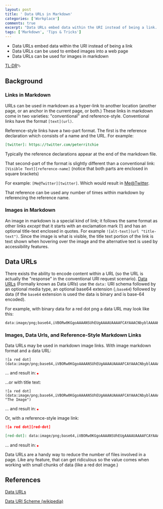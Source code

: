 ```yaml
---
layout: post
title: ' Data URLs in Markdown'
categories: ['Workplace']
comments: true
excerpt: "Data URLs embed data within the URI instead of being a link. Data URLs can be used to embed images into a web page. Data URLs can be used for images in markdown."
tags: ['Markdown', 'Tips & Tricks']
---
```


- Data URLs embed data within the URI instead of being a link
- Data URLs can be used to embed images into a web page
- Data URLs can be used for images in markdown

[TL;DR](#data-urls)&#x2bb7;

## Background

### Links in Markdown

URLs can be used in markdown as a hyper-link to another location (another page, or an anchor in the current page, or both.) These links in markdown come in two varieties: "conventional" and reference-style.  Conventional links have the format `[text](url)`.

Reference-style links have a two-part format.  The first is the reference declaration which consists of a name and the URL.  For example:

```markdown
[twitter]: https://twitter.com/peterritchie
```

Typically the reference declarations appear at the end of the markdown file.

That second-part of the format is slightly different than a conventional link: `[Visible Text][reference-name]` (notice that both parts are enclosed in square brackets)

For example: `[Me@Twitter][twitter]`.  Which would result in [Me@Twitter][twitter].

That reference can be used any number of times within markdown by referencing the reference name.

### Images in Markdown

An image in markdown is a special kind of link; it follows the same format as other links *except* that it starts with an exclamation mark (!) and has an optional title-text enclosed in quotes.  For example `![alt-text](url "title-text")`.  Since the image is what is visible, the title text portion of the link is text shown when hovering over the image and the alternative text is used by accessibility features.

## Data URLs

There exists the ability to encode content within a URL (so the URL is actually the "response" in the conventional URI request scenario).  [Data URLs][data-urls] (Formally known as Data *URIs*) use the `data:` URI schema followed by an optional media type, an optional base64 extension (`;base64`) followed by data (if the `base64` extension is used the data is binary and is base-64 encoded).

For example, with binary data for a red dot png a data URL may look like this:

```
data:image/png;base64,iVBORw0KGgoAAAANSUhEUgAAAAUAAAAFCAYAAACNbyblAAAAHElEQVQI12P4//8/w38GIAXDIBKE0DHxgljNBAAO9TXL0Y4OHwAAAABJRU5ErkJggg==
```

### Images, Data Urls, and Reference-Style Markdown Links

Data URLs may be used in markdown image links. With image markdown format and a data URL:

```text
![a red dot](data:image/png;base64,iVBORw0KGgoAAAANSUhEUgAAAAUAAAAFCAYAAACNbyblAAAAHElEQVQI12P4//8/w38GIAXDIBKE0DHxgljNBAAO9TXL0Y4OHwAAAABJRU5ErkJggg==)
```

... and result in: ![a red dot](data:image/png;base64,iVBORw0KGgoAAAANSUhEUgAAAAUAAAAFCAYAAACNbyblAAAAHElEQVQI12P4//8/w38GIAXDIBKE0DHxgljNBAAO9TXL0Y4OHwAAAABJRU5ErkJggg== "The Image")

...or with title text:

```text
![a red dot](data:image/png;base64,iVBORw0KGgoAAAANSUhEUgAAAAUAAAAFCAYAAACNbyblAAAAHElEQVQI12P4//8/w38GIAXDIBKE0DHxgljNBAAO9TXL0Y4OHwAAAABJRU5ErkJggg== "The Image")
```

... and result in: ![a red dot](data:image/png;base64,iVBORw0KGgoAAAANSUhEUgAAAAUAAAAFCAYAAACNbyblAAAAHElEQVQI12P4//8/w38GIAXDIBKE0DHxgljNBAAO9TXL0Y4OHwAAAABJRU5ErkJggg== "The Image")

Or, with a reference-style image link:

```markdown
![a red dot][red-dot]

[red-dot]: data:image/png;base64,iVBORw0KGgoAAAANSUhEUgAAAAUAAAAFCAYAAACNbyblAAAAHElEQVQI12P4//8/w38GIAXDIBKE0DHxgljNBAAO9TXL0Y4OHwAAAABJRU5ErkJggg==
```

... and result in: ![a red dot][red-dot]

Data URLs are a handy way to reduce the number of files involved in a page.  Like any feature, that can get ridiculous so the value comes when working with small chunks of data (like a red dot image.)

## References

[Data URLs][data-urls]

[Data URI Scheme (wikipedia)][wikipedia]

[data-urls]: https://developer.mozilla.org/en-US/docs/Web/HTTP/Basics_of_HTTP/Data_URLs

[wikipedia]: https://en.wikipedia.org/wiki/Data_URI_scheme

[twitter]: https://twitter.com/peterritchie

[red-dot]: data:image/png;base64,iVBORw0KGgoAAAANSUhEUgAAAAUAAAAFCAYAAACNbyblAAAAHElEQVQI12P4//8/w38GIAXDIBKE0DHxgljNBAAO9TXL0Y4OHwAAAABJRU5ErkJggg==
